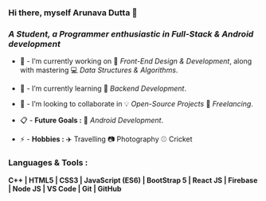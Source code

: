 ### Hi there, myself Arunava Dutta 👋
### ***A Student, a Programmer enthusiastic in Full-Stack & Android development***

- 🔭 - I’m currently working on :beginner: *Front-End Design & Development*, along with mastering :computer: *Data Structures & Algorithms*.

- 🌱 - I’m currently learning :wrench: *Backend Development*.

- 🤝 - I’m looking to collaborate in :bulb: *Open-Source Projects* :memo: *Freelancing*.

- :clipboard: - **Future Goals :** :iphone: *Android Development*.

- ⚡ - **Hobbies :**  :airplane: Travelling :camera: Photography :baseball: Cricket


### Languages & Tools : 
 **C++ | HTML5 | CSS3 | JavaScript (ES6) | BootStrap 5 | React JS | Firebase | Node JS | VS Code | Git | GitHub** 

<!--
**Evergreen07/Evergreen07** is a ✨ _special_ ✨ repository because its `README.md` (this file) appears on your GitHub profile.

Here are some ideas to get you started:

- 🔭 I’m currently working on ...
- 🌱 I’m currently learning ...
- 👯 I’m looking to collaborate on ...
- 🤔 I’m looking for help with ...
- 💬 Ask me about ...
- 📫 How to reach me: ...
- 😄 Pronouns: ...
- ⚡ Fun fact: ...
-->
